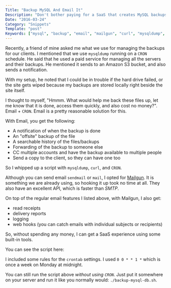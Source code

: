 ```yaml
---
Title: "Backup MySQL And Email It"
Description: "Don't bother paying for a SaaS that creates MySQL backups and emails them to you on a schedule, you can do this with CRON and a small script"
Date: "2016-03-24"
Category: "Snippets"
Template: "post"
Keywords: ["mysql", "backup", "email", "mailgun", "curl", "mysqldump", "shell", "script", "cron", "sendmail", "mail"]
---
```


Recently, a friend of mine asked me what we use for managing the backups for our clients. I mentioned that we use `mysqldump` running on a `CRON` schedule. He said that he used a paid service for managing all the servers and their backups. He mentioned it sends to an Amazon S3 bucket, and also sends a notification.

With my setup, he noted that I could be in trouble if the hard drive failed, or the site gets wiped because my backups are stored locally right beside the site itself.

I thought to myself, "Hmmm. What would help me back these files up, let me know that it is done, access them quickly, and also cost no money?". Email + `CRON`. Email is a pretty reasonable solution for this.

With Email, you get the following:

* A notification of when the backup is done
* An "offsite" backup of the file
* A searchable history of the files/backups
* Forwarding of the backup to someone else
* CC multiple accounts and have the backup available to multiple people
* Send a copy to the client, so they can have one too

So I whipped up a script with `mysqldump`, `curl`, and `CRON`.

Although you can send email `sendmail` or `mail`, I opted for [Mailgun](http://www.mailgun.com/). It is something we are already using, so hooking it up took no time at all. They also have an excellent API, which is faster than *SMTP*.

On top of the regular email features I listed above, with Mailgun, I also get:

* read receipts
* delivery reports
* logging
* web hooks (you can catch emails with individual subjects or recipients)

So, without spending any money, I can get a SaaS experience using some built-in tools.

You can see the script here:

<script src="https://gist.github.com/james2doyle/6e471dee73124eddda8c.js"></script>

I included some rules for the `crontab` settings. I used `0 0 * * 1 *` which is once a week on Monday at midnight.

You can still run the script above *without using `CRON`*. Just put it somewhere on your server and run it like you normally would: `./backup-mysql-db.sh`.
